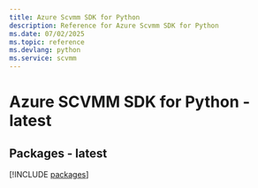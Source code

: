 ```yaml
---
title: Azure Scvmm SDK for Python
description: Reference for Azure Scvmm SDK for Python
ms.date: 07/02/2025
ms.topic: reference
ms.devlang: python
ms.service: scvmm
---
```

# Azure SCVMM SDK for Python - latest
## Packages - latest
[!INCLUDE [packages](scvmm-index.md)]